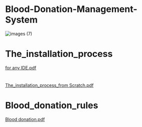 # Blood-Donation-Management-System

![images (7)](https://user-images.githubusercontent.com/117474007/205677853-e2cab8b8-2f03-4fd5-82f9-4212754c1404.jpeg)
# The_installation_process
[for any IDE.pdf](https://github.com/Eng-Omar-Hussein/Blood-Donation-Management-System/files/10286914/for.any.IDE.pdf)
#
[The_installation_process_from Scratch.pdf](https://github.com/Eng-Omar-Hussein/Blood-Donation-Management-System/files/10277071/The_installation_process_from.Scratch.pdf)
#

# Blood_donation_rules 
[Blood donation.pdf](https://github.com/Eng-Omar-Hussein/Blood-Donation-Management-System/files/10273156/Blood.donation.pdf)
